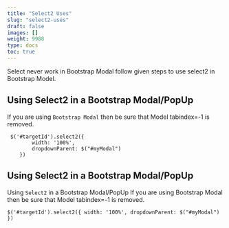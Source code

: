 ```yaml
---
title: "Select2 Uses"
slug: "select2-uses"
draft: false
images: []
weight: 9988
type: docs
toc: true
---
```


Select never work in Bootstrap Modal follow given steps to use select2 in Bootstrap Model.

## Using Select2 in a Bootstrap Modal/PopUp
If you are using `Bootstrap Modal` then be sure that  Model tabindex=-1  is removed.  

     $('#targetId').select2({
            width: '100%',
            dropdownParent: $("#myModal")
        })

## Using Select2 in a Bootstrap Modal/PopUp
Using `Select2` in a Bootstrap Modal/PopUp
If you are using Bootstrap Modal then be sure that Model tabindex=-1 is removed.

    $('#targetId').select2({ width: '100%', dropdownParent: $("#myModal") })

